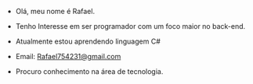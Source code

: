 - Olá, meu nome é Rafael. 

- Tenho Interesse em ser programador com um foco maior no back-end. 

- Atualmente estou aprendendo linguagem C# 

- Email: Rafael754231@gmail.com 

- Procuro conhecimento na área de tecnologia. 

